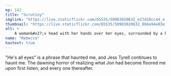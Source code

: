 ```yaml
---
ep: 142
title: "Scrutiny"
imglink: "https://live.staticflickr.com/65535/50983020632_e17d10cc44_o.jpg"
thumbnail: "https://live.staticflickr.com/65535/50983020632_8b6a94e03e_q.jpg"
alt: >
    A woman&#x27;s head with her hands over her eyes, surrounded by a humanoid shape made entirely of green eyes. The rest of the image has thin black lines leading toward the figure.
name: "Rebecca"
hastext: true
---
```

"He's all eyes" is a phrase that haunted me, and Jess Tyrell continues to haunt me. The dawning horror of realizing what Jon had become floored me upon first listen, and every one thereafter.